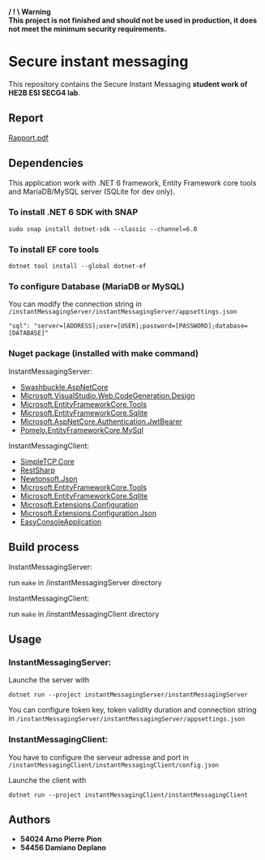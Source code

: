 **/ ! \ Warning**  
**This project is not finished and should not be used in production, it does not meet the minimum security requirements.**

# Secure instant messaging

This repository contains the Secure Instant Messaging **student work of HE2B ESI SECG4 lab**.

## Report

[Rapport.pdf](https://github.com/neod/SECG4-InstantMessaging/blob/master/Rapport.pdf)

## Dependencies
This application work with .NET 6 framework, Entity Framework core tools and MariaDB/MySQL server (SQLite for dev only).

### To install .NET 6 SDK with SNAP

```
sudo snap install dotnet-sdk --classic --channel=6.0
```

### To install EF core tools

```
dotnet tool install --global dotnet-ef
```

### To configure Database (MariaDB or MySQL)
You can modify the connection string in `/instantMessagingServer/instantMessagingServer/appsettings.json`

```
"sql": "server=[ADDRESS];user=[USER];password=[PASSWORD];database=[DATABASE]"
``` 

### Nuget package (installed with make command)
InstantMessagingServer:

- [Swashbuckle.AspNetCore](https://www.nuget.org/packages/Swashbuckle.AspNetCore/6.1.4?_src=template)
- [Microsoft.VisualStudio.Web.CodeGeneration.Design](https://www.nuget.org/packages/Microsoft.VisualStudio.Web.CodeGeneration.Design/5.0.2?_src=template)
- [Microsoft.EntityFrameworkCore.Tools](https://www.nuget.org/packages/Microsoft.EntityFrameworkCore.Tools/5.0.6?_src=template)
- [Microsoft.EntityFrameworkCore.Sqlite](https://www.nuget.org/packages/Microsoft.EntityFrameworkCore.Sqlite/5.0.6?_src=template)
- [Microsoft.AspNetCore.Authentication.JwtBearer](https://www.nuget.org/packages/Microsoft.AspNetCore.Authentication.JwtBearer/5.0.6?_src=template)
- [Pomelo.EntityFrameworkCore.MySql](https://www.nuget.org/packages/Pomelo.EntityFrameworkCore.MySql/5.0.0?_src=template)

InstantMessagingClient:

- [SimpleTCP.Core](https://www.nuget.org/packages/SimpleTCP.Core/1.0.4?_src=template)
- [RestSharp](https://www.nuget.org/packages/RestSharp/106.11.7?_src=template)
- [Newtonsoft.Json](https://www.nuget.org/packages/Newtonsoft.Json/13.0.1?_src=template)
- [Microsoft.EntityFrameworkCore.Tools](https://www.nuget.org/packages/Microsoft.EntityFrameworkCore.Tools/5.0.6?_src=template)
- [Microsoft.EntityFrameworkCore.Sqlite](https://www.nuget.org/packages/Microsoft.EntityFrameworkCore.Sqlite/5.0.6?_src=template)
- [Microsoft.Extensions.Configuration](https://www.nuget.org/packages/Microsoft.Extensions.Configuration/5.0.0?_src=template)
- [Microsoft.Extensions.Configuration.Json](https://www.nuget.org/packages/Microsoft.Extensions.Configuration.Json/5.0.0?_src=template)
- [EasyConsoleApplication](https://www.nuget.org/packages/EasyConsoleApplication/0.4.0?_src=template)

## Build process
InstantMessagingServer:

run `make` in /instantMessagingServer directory

InstantMessagingClient:

run `make` in /instantMessagingClient directory

## Usage
### InstantMessagingServer:

Launche the server with
```
dotnet run --project instantMessagingServer/instantMessagingServer
```

You can configure token key, token validity duration and connection string in
`/instantMessagingServer/instantMessagingServer/appsettings.json`

### InstantMessagingClient:

You have to configure the serveur adresse and port in `/instantMessagingClient/instantMessagingClient/config.json`

Launche the client with
```
dotnet run --project instantMessagingClient/instantMessagingClient
```

## Authors
- **54024 Arno Pierre Pion**
- **54456 Damiano Deplano**
